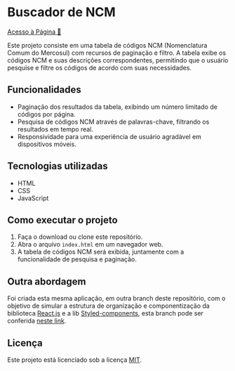 # Buscador de NCM

<a href="https://buscador-de-ncm.vercel.app/" target="_blank" alt="link para a página">Acesso à Página &#128279;</a>

Este projeto consiste em uma tabela de códigos NCM (Nomenclatura Comum do Mercosul) com recursos de paginação e filtro. A tabela exibe os códigos NCM e suas descrições correspondentes, permitindo que o usuário pesquise e filtre os códigos de acordo com suas necessidades.

## Funcionalidades

- Paginação dos resultados da tabela, exibindo um número limitado de códigos por página.
- Pesquisa de códigos NCM através de palavras-chave, filtrando os resultados em tempo real.
- Responsividade para uma experiência de usuário agradável em dispositivos móveis.

## Tecnologias utilizadas

- HTML
- CSS
- JavaScript

## Como executar o projeto

1. Faça o download ou clone este repositório.
2. Abra o arquivo `index.html` em um navegador web.
3. A tabela de códigos NCM será exibida, juntamente com a funcionalidade de pesquisa e paginação.

## Outra abordagem
Foi criada esta mesma aplicação, em outra branch deste repositório, com o objetivo de simular a estrutura de organização e componentização da biblioteca [React.js](https://react.dev/) e a lib [Styled-components](https://styled-components.com/), esta branch pode ser conferida [neste link](https://github.com/Odisseu93/buscador-de-ncm/tree/like-reactjs).
 

## Licença

Este projeto está licenciado sob a licença [MIT](./LICENSE.md).

